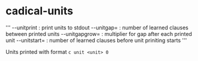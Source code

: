 # cadical-units

'''
--unitprint         : print units to stdout
--unitgap=<N>       : number of learned clauses between printed units
--unitgapgrow=<N>   : multiplier for gap after each printed unit
--unitstart=<N>     : number of learned clauses before unit priniting starts
'''

Units printed with format `c unit <unit> 0`